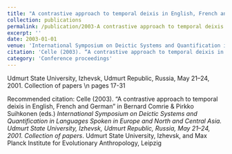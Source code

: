```yaml
---
title: "A contrastive approach to temporal deixis in English, French and German"
collection: publications
permalink: /publication/2003-A contrastive approach to temporal deixis in English, French and German
excerpt: ''
date: 2003-01-01
venue: 'International Symposium on Deictic Systems and Quantification in Languages Spoken in Europe and North and Central Asia'
citation: 'Celle (2003). “A contrastive approach to temporal deixis in English, French and German” in Bernard Comrie &amp; Pirkko Suihkonen (eds.) <i>International Symposium on Deictic Systems and Quantification in Languages Spoken in Europe and North and Central Asia. Udmurt State University, Izhevsk, Udmurt Republic, Russia, May 21–24, 2001. Collection of papers</i>. Udmurt State University, Izhevsk, and Max Planck Institute for Evolutionary Anthropology, Leipzig'
category: 'Conference proceedings'
---
```

Udmurt State University, Izhevsk, Udmurt Republic, Russia, May 21–24, 2001. Collection of papers \n pages 17-31

Recommended citation: Celle (2003). “A contrastive approach to temporal deixis in English, French and German” in Bernard Comrie & Pirkko Suihkonen (eds.) <i>International Symposium on Deictic Systems and Quantification in Languages Spoken in Europe and North and Central Asia. Udmurt State University, Izhevsk, Udmurt Republic, Russia, May 21–24, 2001. Collection of papers</i>. Udmurt State University, Izhevsk, and Max Planck Institute for Evolutionary Anthropology, Leipzig